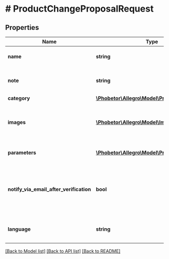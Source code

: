 # # ProductChangeProposalRequest

## Properties

Name | Type | Description | Notes
------------ | ------------- | ------------- | -------------
**name** | **string** | Proposed product name. |
**note** | **string** | Note about product changes proposal. | [optional]
**category** | [**\Phobetor\Allegro\Model\ProductCategory**](ProductCategory.md) |  |
**images** | [**\Phobetor\Allegro\Model\ImageUrl[]**](ImageUrl.md) | List of product images. At least one image is required. |
**parameters** | [**\Phobetor\Allegro\Model\ProductParameter[]**](ProductParameter.md) | List of product parameters. |
**notify_via_email_after_verification** | **bool** | Receive an email notification after product changes proposal resolution. | [optional]
**language** | **string** | Language of provided proposal data. | [default to 'pl-PL']

[[Back to Model list]](../../README.md#models) [[Back to API list]](../../README.md#endpoints) [[Back to README]](../../README.md)
